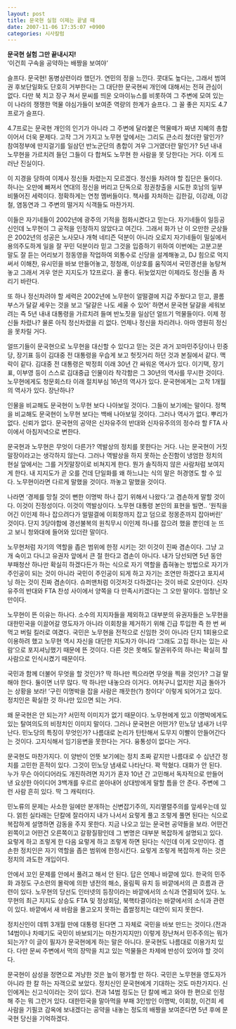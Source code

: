 ```yaml
---
layout: post
title: 문국현 실험 이제는 끝낼 때
date: 2007-11-06 17:35:07 +0900
categories: 시사칼럼
---
```

**문국현 실험 그만 끝내시지!**  
‘이건희 구속을 공약하는 배짱을 보여야’

슬프다. 문국현! 동병상련이라 했던가. 연민의 정을 느낀다. 콧대도 높다는, 그래서 범여권 후보단일화도 단호히 거부한다는 그 대단한 문국현씨 개인에 대해서는 전혀 관심이 없다. 다만 북 치고 장구 쳐서 문씨를 띄운 오마이뉴스를 비롯하여 그 주변에 모여 있는 이 나라의 쟁쟁한 먹물 야심가들이 보여준 역량의 한계가 슬프다. 그 꼴 좋은 지지도 4.7프로가 슬프다. 

4.7프로는 문국현 개인의 인기가 아니라 그 주변에 달라붙은 먹물떼가 짜낸 지혜의 총합이어서 더욱 문제다. 고작 그거 가지고 노무현 앞에서는 그리도 큰소리 쳤더란 말인가? 참여정부에 딴지걸기를 일삼던 반노군단의 총합이 겨우 그거였더란 말인가? 5년 내내 노무현을 가르치려 들던 그들이 다 합쳐도 노무현 한 사람을 못 당한다는 거다. 이게 드러난 진실이다. 

이 지경을 당하여 이제사 정신들 차렸는지 모르겠다. 정신들 차려야 할 집단은 둘이다. 하나는 오만에 빠져서 연대의 정신을 버리고 단독으로 정권창출을 시도한 호남의 일부 비뚤어진 세력이다. 정확하게는 연청 멤버들이다. 책사를 자처하는 김한길, 이강래, 이강철, 염동연과 그 주변의 떨거지 식객들도 마찬가지. 

이들은 자기네들이 2002년에 광주의 기적을 점화시켰다고 믿는다. 자기네들이 일등공신인데 노무현이 그 공적을 인정하지 않았다고 여긴다. 그래서 화가 난 이 오만한 군상들은 2002년의 성공은 노사모나 개혁 네티즌 덕분이 아니라 오로지 자기네들이 밀실에서 용의주도하게 일을 잘 꾸민 덕분이라 믿고 그것을 입증하기 위하여 이번에는 고분고분 말도 잘 듣는 어리보기 정동영을 작업하여 외통수로 신당을 설계해놓고, DJ 힘으로 억지 써서 이해찬, 유시민을 바보 만들어놓고, 정청래, 이상호를 움직여서 국민경선을 농탕쳐놓고 그래서 겨우 얻은 지지도가 12프로다. 꼴 좋다. 뒤늦었지만 이제라도 정신들 좀 차리기 바란다. 

또 하나 정신차려야 할 세력은 2002년에 노무현이 얼떨결에 지갑 주웠다고 믿고, 콜롬부스가 달걀 세우는 것을 보고 ‘달걀은 나도 세울 수 있어’ 하면서 문국현 달걀을 세워보려는 즉 5년 내내 대통령을 가르치려 들며 반노짓을 일삼던 얼뜨기 먹물들이다. 이제 정신들 차렸나? 물론 아직 정신차렸을 리 없다. 언제나 정신을 차리려나. 아마 영원히 정신을 못차릴 거다. 

얼뜨기들이 문국현으로 노무현을 대신할 수 있다고 믿는 것은 과거 꼬마민주당이나 민중당, 장기표 등이 김대중 전 대통령을 우습게 보고 헛짓거리 하던 것과 본질에서 같다. 맥락이 같다. 김대중 전 대통령은 박정희 이래 30년 간 싸워온 역사가 있다. 이기택, 장기표, 이부영 등이 스스로 김대중급 인물이라 착각함은 그 30년의 역사를 무시한 것이다. 노무현에게도 청문회스타 이래 절치부심 16년의 역사가 있다. 문국현에게는 고작 1개월의 역사가 있다. 장난하나? 

인물을 비교해도 문국현이 노무현 보다 나아보일 것이다. 그들이 보기에는 말이다. 정책을 비교해도 문국현이 노무현 보다는 백배 나아보일 것이다. 그러나 역사가 없다. 뿌리가 없다. 신뢰가 없다. 문국현의 공약은 신자유주의 반대와 신자유주의의 정수라 할 FTA 사이에서 아침저녁으로 변한다. 

문국현과 노무현은 무엇이 다른가? 역발상의 정치를 못한다는 거다. 나는 문국현이 거짓말장이라고는 생각하지 않는다. 그러나 역발상을 하지 못하는 순진함이 냉엄한 정치의 현실 앞에서는 그를 거짓말장이로 비쳐지게 한다. 뭔가 솔직하지 않은 사람처럼 보여지게 한다. 내 지지도가 곧 오를 건데 단일화를 왜 하느냐는 식의 말은 허경영도 할 수 있다. 노무현이라면 다르게 말했을 것이다. 까놓고 말했을 것이다. 

나라면 ‘경제를 망칠 것이 뻔한 이명박 하나 잡기 위해서 나왔다.’고 겸손하게 말할 것이다. 이것이 진정성이다. 이것이 역발상이다. 노무현 대통령 본인의 표현을 빌면.. ‘원칙을 어긴 이인제 하나 잡으려다가 얼떨결에 이회창까지 잡고 덤으로 정몽준까지 잡아버린’ 것이다. 단지 3당야합에 경선불복의 원칙무시 이인제 하나를 잡으려 했을 뿐인데 눈 뜨고 보니 청와대에 들어와 있더란 말이다. 

노무현처럼 자기의 역할을 좁은 범위에 한정 시키는 것! 이것이 진짜 겸손이다. 그냥 고개 숙이고 다니고 유권자 앞에서 큰 절 한다고 겸손이 아니다. 내가 당선되면 5년 동안 부패청산 하나만 확실히 하겠다든가 하는 식으로 자기 역할을 좁혀놓는 방법으로 자기가 주인공이 되는 것이 아니라 국민이 주인공이 되게 하고 자기는 조연만 하겠다고 포지셔닝 하는 것이 진짜 겸손이다. 슈퍼맨처럼 이것저것 다하겠다는 것이 바로 오만이다. 신자유주의 반대와 FTA 찬성 사이에서 양쪽을 다 만족시키겠다는 그 오만 말이다. 엄청난 오만이다. 

노무현이 뜬 이유는 하나다. 소수의 지지자들을 제외하고 대부분의 유권자들은 노무현을 대한민국을 이끌어갈 영도자가 아니라 이회창을 제거하기 위해 긴급 투입한 즉 한 번 써먹고 버릴 킬러로 여겼다. 국민은 노무현을 전적으로 신임한 것이 아니라 단지 1회용으로 이용하려 했고 노무현 역시 자신을 대단한 지도자가 아니라 ‘그래도 고집 하나는 있는 사람’으로 포지셔닝했기 때문에 뜬 것이다. 다른 것은 못해도 탈권위주의 하나는 확실히 할 사람으로 인식시켰기 때문이다. 

국민과 함께 더불어 무엇을 할 것인가? 딱 하나만 찍으라면 무엇을 찍을 것인가? 그걸 말해야 한다. 둘이면 너무 많다. 딱 하나만 내놓으라 이거다. 어처구니 없지만 지금 돌아가는 상황을 보라! ‘구린 이명박을 잡을 사람은 깨끗한(?) 창이다’ 이렇게 되어가고 있다. 정치인은 확실한 것 하나만 있으면 되는 거다. 

왜 문국현은 안 되는가? 서민적 이미지가 없기 때문이다. 노무현에게 있고 이명박에게도 있는 탈여의도의 비정치인 이미지 말이다. 그러나 문국현은 어떤가? 민노당 냄새가 너무 난다. 민노당의 특징이 무엇인가? 나름대로 논리가 탄탄해서 도무지 이빨이 안들어간다는 것이다. 고지식해서 임기응변을 못한다는 거다. 융통성이 없다는 거다.

문국현도 마찬가지다. 이 양반이 언뜻 보기에는 정치 초짜 같지만 나름대로 수 십년간 정치를 고민한 흔적이 있다. 그것이 민노당 냄새로 나타난다. 꽉 막혔다. 대화가 안 된다. 누가 무슨 아이디어라도 개진하려면 자기가 혼자 10년 간 고민해서 독자적으로 만들어낸 요상한 아이디어 3백개를 우르르 쏟아내어 상대방에게 말할 틈을 안 준다. 주변에 그런 사람 흔히 있다. 딱 그 캐릭터다. 

민노류의 문제는 사소한 일에만 분개하는 신변잡기주의, 지리멸렬주의를 앞세우는데 있다. 얽힌 실타래는 단칼에 잘라야지 내가 나서서 요렇게 풀고 조렇게 풀면 된다는 식으로 복잡하게 설명하면 감동을 주지 못한다. 지금 나오고 있는 문국현 공약들을 보라. 어떤건 왼쪽이고 어떤건 오른쪽이고 갈팡질팡인데 그 변명은 대부분 복잡하게 설명되고 있다. 요렇게 하고 조렇게 한 다음 요렇게 하고 조렇게 하면 된다는 식인데 이게 오만이다. 겸손한 정치인은 자기 역할을 좁은 범위에 한정시킨다. 요렇게 조렇게 복잡하게 하는 것은 정치의 과도한 개입이다. 

안에서 꼬인 문제를 안에서 풀려고 해서 안 된다. 답은 언제나 바깥에 있다. 한국의 민주화 과정도 구소련의 몰락에 의한 냉전의 해소, 올림픽 유치 등 바깥에서의 큰 흐름과 관련이 있다. 노무현의 당선도 인터넷의 등장이라는 바깥에서의 소식과 연결되어 있다. 노무현의 최근 지지도 상승도 FTA 및 정상회담, 북핵타결이라는 바깥에서의 소식과 관련이 있다. 바깥에서 새 바람을 몰고오지 못하는 좁쌀정치는 대안이 되지 못한다. 

정치신인이 데뷔 3개월 만에 대통령 된다면 그 자체로 국민을 바보 만드는 것이다.(전과 14범이나 차떼기도 국민이 바보되기는 마찬가지지만) 이렇게 장난쳐서 민주주의는 뭐가 되는가? 이 글이 필자가 문국현에게 하는 말은 아니다. 문국현도 나름대로 이용가치 있다. 다만 문씨 주변에서 먹의 장막을 치고 있는 먹물들은 차제에 반성이 있어야 할 것이다. 

문국현이 삼성을 정면으로 겨냥한 것은 높이 평가할 만 하다. 국민은 노무현을 영도자가 아니라 한 칼 하는 자객으로 보았다. 정치신인 문국현에게 기대하는 것도 마찬가지다. 신인에게는 신고식이라는 것이 있다. 전과 14범 정도는 단 칼에 베고 와야 한 편으로 인정해 주는 뭐 그런거 있다. 대한민국을 말아먹을 부패 3인방인 이명박, 이회창, 이건희 세 사람을 기필코 감옥에 보내겠다는 공약을 내놓는 정도의 배짱을 보여준다면 5년 후에 문국현 당신을 기억하겠다.